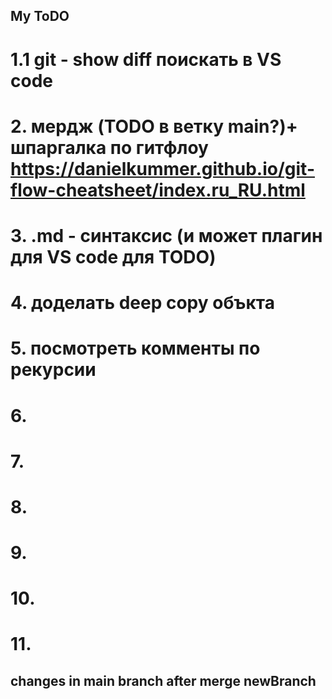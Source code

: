 ## My ToDO

# 1.1 git - show diff поискать в VS code
# 2. мердж (TODO в ветку main?)+ шпаргалка по гитфлоу https://danielkummer.github.io/git-flow-cheatsheet/index.ru_RU.html

# 3. .md - синтаксис (и может плагин для VS code для TODO)
# 4. доделать deep copy объкта
# 5. посмотреть комменты по рекурсии
# 6.  
# 7. 
# 8. 
# 9.
# 10.
# 11.

## changes in main branch after merge newBranch
